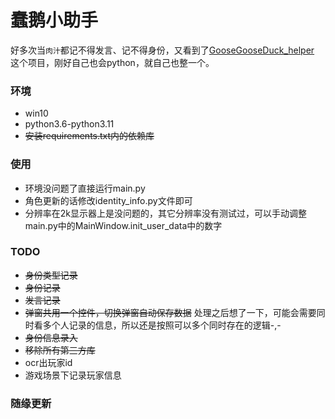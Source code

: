  # 蠢鹅小助手 
 好多次当`肉汁`都记不得发言、记不得身份，又看到了[GooseGooseDuck_helper](https://github.com/Wandering-Li/GooseGooseDuck_helper) 这个项目，刚好自己也会python，就自己也整一个。
 ### 环境
 - win10
 - python3.6-python3.11
 - ~~安装requirements.txt内的依赖库~~

### 使用 
 - 环境没问题了直接运行main.py
 - 角色更新的话修改identity_info.py文件即可
 - 分辨率在2k显示器上是没问题的，其它分辨率没有测试过，可以手动调整main.py中的MainWindow.init_user_data中的数字

 ### TODO
 - ~~身份类型记录~~
 - ~~身份记录~~
 - ~~发言记录~~
 - ~~弹窗共用一个控件，切换弹窗自动保存数据~~ 处理之后想了一下，可能会需要同时看多个人记录的信息，所以还是按照可以多个同时存在的逻辑-,-
 - ~~身份信息录入~~
 - ~~移除所有第三方库~~
 - ocr出玩家id 
 - 游戏场景下记录玩家信息

### 随缘更新
